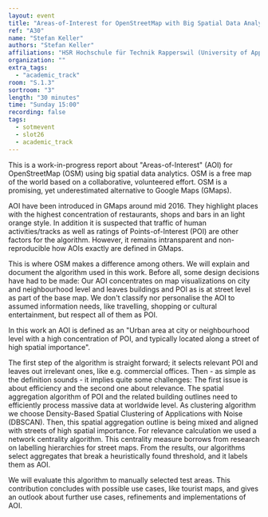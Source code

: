 ```yaml
---
layout: event
title: "Areas-of-Interest for OpenStreetMap with Big Spatial Data Analytics "
ref: "A30"
name: "Stefan Keller"
authors: "Stefan Keller"
affiliations: "HSR Hochschule für Technik Rapperswil (University of Applyed Sciences), Geometa Lab, Rapperswil, Switzerland"
organization: ""
extra_tags:
  - "academic_track"
room: "S.1.3"
sortroom: "3"
length: "30 minutes"
time: "Sunday 15:00"
recording: false
tags:
  - sotmevent
  - slot26
  - academic_track
---
```

This is a work-in-progress report about &#34;Areas-of-Interest&#34; (AOI) for OpenStreetMap (OSM) using big spatial data analytics. OSM is a free map of the world based on a collaborative, volunteered effort. OSM is a promising, yet underestimated alternative to Google Maps (GMaps). 

AOI have been introduced in GMaps around mid 2016. They highlight places with the highest concentration of restaurants, shops and bars in an light orange style. In addition it is suspected that traffic of human activities/tracks as well as ratings of Points-of-Interest (POI) are other factors for the algorithm. However, it remains intransparent and non-reproducible how AOIs exactly are defined in GMaps. 

This is where OSM makes a difference among others. We will explain and document the algorithm used in this work. Before all, some design decisions have had to be made: Our AOI concentrates on map visualizations on city and neighbourhood level and leaves buildings and POI as is at street level as part of the base map. We don&#39;t classify nor personalise the AOI to assumed information needs, like travelling, shopping or cultural entertainment, but respect all of them as POI. 

In this work an AOI is defined as  an &#34;Urban area at city or neighbourhood level with a high concentration of POI, and typically located along a street of high spatial importance&#34;. 

The first step of the algorithm is straight forward; it selects relevant POI and leaves out irrelevant ones, like e.g. commercial offices. Then - as simple as the definition sounds - it implies quite some challenges: The first issue is about efficiency and the second one about relevance. The spatial aggregation algorithm of POI and the related building outlines need to efficiently process massive data at worldwide level. As clustering algorithm we choose Density-Based Spatial Clustering of Applications with Noise (DBSCAN). Then, this spatial aggregation outline is being mixed and aligned with streets of high spatial importance. For relevance calculation we used a network centrality algorithm. This centrality measure borrows from research on labelling hierarchies for street maps. From the results, our algorithms select aggregates that break a heuristically found threshold, and it labels them as AOI.

We will evaluate this algorithm to manually selected test areas. This contribution concludes with possible use cases, like tourist maps, and gives an outlook about further use cases, refinements and implementations of AOI.